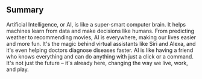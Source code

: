 ## Summary
Artificial Intelligence, or AI, is like a super-smart computer brain. It helps machines learn from data and make decisions like humans. From predicting weather to recommending movies, AI is everywhere, making our lives easier and more fun. It's the magic behind virtual assistants like Siri and Alexa, and it's even helping doctors diagnose diseases faster. AI is like having a friend who knows everything and can do anything with just a click or a command. It's not just the future – it's already here, changing the way we live, work, and play.

